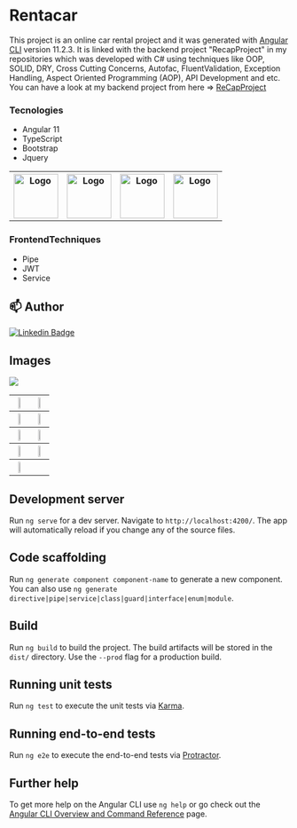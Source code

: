 # Rentacar

This project is an online car rental project and it was generated with [Angular CLI](https://github.com/angular/angular-cli) version 11.2.3.
It is linked with the backend project "RecapProject" in my repositories which was developed with C# using techniques like OOP, SOLID, DRY, Cross Cutting Concerns, Autofac, FluentValidation, Exception Handling, Aspect Oriented Programming (AOP), API Development and etc. You can have a look at my backend project from here => <a href="https://github.com/fatihsahin3/ReCapProject">ReCapProject </a>

### Tecnologies
- Angular 11
- TypeScript
- Bootstrap
- Jquery

<table>
  <tr>
    <th>
      <img src="https://github.com/fatihsahin3/RentACarFrontEnd/blob/master/images/angular.JPG" alt="Logo" width="80" height="80">
    </th>
    <th>
      <img src="https://github.com/fatihsahin3/RentACarFrontEnd/blob/master/images/typescript.JPG" alt="Logo" width="80" height="80">
    </th>
    <th>
      <img src="https://github.com/fatihsahin3/RentACarFrontEnd/blob/master/images/bootstrap.JPG" alt="Logo" width="80" height="80">
    </th>
    <th>
      <img src="https://github.com/fatihsahin3/RentACarFrontEnd/blob/master/images/jquery.JPG" alt="Logo" width="80" height="80">
    </th>
  </tr>
</table>
   
### FrontendTechniques
- Pipe
- JWT
- Service

## 📫 Author

[![Linkedin Badge](https://img.shields.io/badge/fatihsahin-follow%20on%20linkedin-blue?style=for-the-badge&logo=linkedin)](https://www.linkedin.com/in/fatihsahin3/)

## Images

<img src="https://github.com/fatihsahin3/RentACarFrontEnd/blob/master/images/RentACar.gif">

<table>
  <tr>
    <th><img src="https://github.com/fatihsahin3/RentACarFrontEnd/blob/master/images/RentACar1.JPG" width="45%"></th>
    <th><img src="https://github.com/fatihsahin3/RentACarFrontEnd/blob/master/images/RentACar2.JPG" width="45%"></th>
  </tr>
  <tr>
    <th><img src="https://github.com/fatihsahin3/RentACarFrontEnd/blob/master/images/RentACar3.JPG" width="45%"></th>
    <th><img src="https://github.com/fatihsahin3/RentACarFrontEnd/blob/master/images/RentACar4.JPG" width="45%"></th>
  </tr>
  <tr>
    <th><img src="https://github.com/fatihsahin3/RentACarFrontEnd/blob/master/images/RentACar5.JPG" width="45%"></th>
    <th><img src="https://github.com/fatihsahin3/RentACarFrontEnd/blob/master/images/RentACar6.JPG" width="45%"></th>
  </tr>
  <tr>
    <th><img src="https://github.com/fatihsahin3/RentACarFrontEnd/blob/master/images/RentACar7.JPG" width="45%"></th>
    <th><img src="https://github.com/fatihsahin3/RentACarFrontEnd/blob/master/images/RentACar8.JPG" width="45%"></th>
  </tr>
  <tr>
    <th><img src="https://github.com/fatihsahin3/RentACarFrontEnd/blob/master/images/RentACar9.JPG" width="45%"></th>
    <th></th>
  </tr>
</table>

## Development server

Run `ng serve` for a dev server. Navigate to `http://localhost:4200/`. The app will automatically reload if you change any of the source files.

## Code scaffolding

Run `ng generate component component-name` to generate a new component. You can also use `ng generate directive|pipe|service|class|guard|interface|enum|module`.

## Build

Run `ng build` to build the project. The build artifacts will be stored in the `dist/` directory. Use the `--prod` flag for a production build.

## Running unit tests

Run `ng test` to execute the unit tests via [Karma](https://karma-runner.github.io).

## Running end-to-end tests

Run `ng e2e` to execute the end-to-end tests via [Protractor](http://www.protractortest.org/).

## Further help

To get more help on the Angular CLI use `ng help` or go check out the [Angular CLI Overview and Command Reference](https://angular.io/cli) page.
